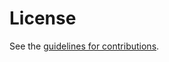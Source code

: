 # License

See the
[guidelines for contributions](https://github.com/lx3-g/praud-kv-server/blob/main/CONTRIBUTING.md).
